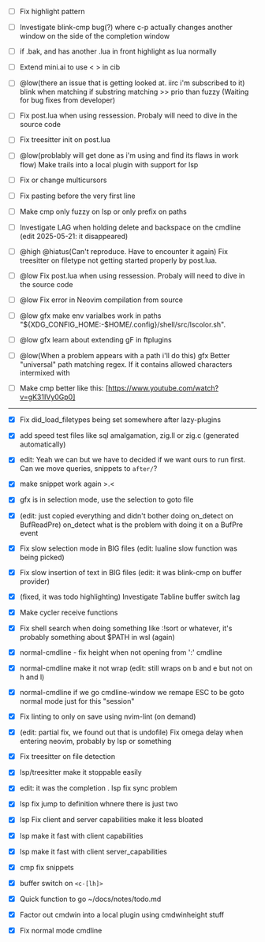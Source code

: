 
- [ ] Fix highlight pattern

- [ ] Investigate blink-cmp bug(?) where c-p actually changes another window on the side of the completion window
- [ ] if .bak, and has another .lua in front highlight as lua normally

- [ ] Extend mini.ai to use < > in cib

- [ ] @low(there an issue that is getting looked at. iirc i'm subscribed to it) blink when matching if substring matching >> prio than fuzzy (Waiting for bug fixes from developer)

- [ ] Fix post.lua when using ressession. Probaly will need to dive in the source code
- [ ] Fix treesitter init on post.lua

- [ ] @low(problably will get done as i'm using and find its flaws in work flow) Make trails into a local plugin with support for lsp
- [ ] Fix or change multicursors
- [ ] Fix pasting before the very first line

- [ ] Make cmp only fuzzy on lsp or only prefix on paths

- [ ] Investigate LAG when holding delete and backspace on the cmdline (edit 2025-05-21: it disappeared)

- [ ] @high @hiatus(Can't reproduce. Have to encounter it again) Fix treesitter on filetype not getting started properly by post.lua.


- [ ] @low Fix post.lua when using ressession. Probaly will need to dive in the source code

- [ ] @low Fix error in Neovim compilation from source

- [ ] @low gfx make env varialbes work in paths "${XDG_CONFIG_HOME:-$HOME/.config}/shell/src/lscolor.sh".
- [ ] @low gfx learn about extending gF in ftplugins
- [ ] @low(When a problem appears with a path i'll do this) gfx Better "universal" path matching regex. If it contains allowed characters intermixed with

- [ ] Make cmp better like this: [https://www.youtube.com/watch?v=gK31IVy0Gp0]

---

- [x] Fix did_load_filetypes being set somewhere after lazy-plugins
- [x] add speed test files like sql amalgamation, zig.ll or zig.c (generated automatically)
- [x] edit: Yeah we can but we have to decided if we want ours to run first. Can we move queries, snippets to `after/`?
- [x] make snippet work again >.<

    
- [x] gfx is in selection mode, use the selection to goto file

- [x] (edit: just copied everything and didn't bother doing on_detect on BufReadPre) on_detect what is the problem with doing it on a BufPre event

- [x] Fix slow selection mode in BIG files (edit: lualine slow function was being picked)
- [x] Fix slow insertion of text in BIG files (edit: it was blink-cmp on buffer provider)

- [x] (fixed, it was todo highlighting) Investigate Tabline buffer switch lag
- [x] Make cycler receive functions
- [x] Fix shell search when doing something like :!sort or whatever, it's probably something about $PATH in wsl (again)

- [x] normal-cmdline - fix height when not opening from ':' cmdline
- [x] normal-cmdline make it not wrap (edit: still wraps on b and e but not on h and l)
- [x] normal-cmdline if we go cmdline-window we remape ESC to be goto normal mode just for this "session"


- [x] Fix linting to only on save using nvim-lint (on demand)
- [x] (edit: partial fix, we found out that is undofile) Fix  omega delay when entering neovim, probably by lsp or something




- [x] Fix treesitter on file detection

- [x] lsp/treesitter make it stoppable easily

- [x] edit: it was the completion  . lsp fix sync problem
- [x] lsp fix jump to definition whnere there is just two
- [x] lsp Fix client and server capabilities make it less bloated
- [x] lsp make it fast with client capabilities
- [x] lsp make it fast with client server_capabilities


- [x] cmp fix snippets
- [x] buffer switch on `<c-[lh]>`


- [x] Quick function to go ~/docs/notes/todo.md

- [x] Factor out cmdwin into a local plugin using cmdwinheight stuff
- [x] Fix normal mode cmdline

